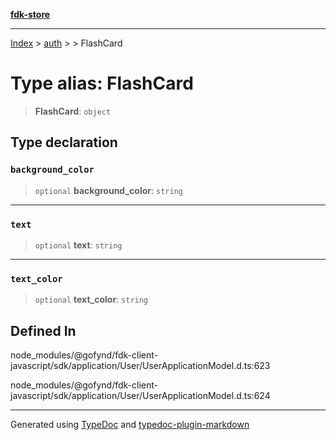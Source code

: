 [**fdk-store**](../../../README.md)
***

[Index](../../../API.md) > [auth](../../README.md) > [<internal>](../README.md) > FlashCard

# Type alias: FlashCard

> **FlashCard**: `object`

## Type declaration

### `background_color`

> `optional` **background\_color**: `string`

***

### `text`

> `optional` **text**: `string`

***

### `text_color`

> `optional` **text\_color**: `string`

## Defined In

node\_modules/@gofynd/fdk-client-javascript/sdk/application/User/UserApplicationModel.d.ts:623

node\_modules/@gofynd/fdk-client-javascript/sdk/application/User/UserApplicationModel.d.ts:624

***
Generated using [TypeDoc](https://typedoc.org/) and [typedoc-plugin-markdown](https://www.npmjs.com/package/typedoc-plugin-markdown)
